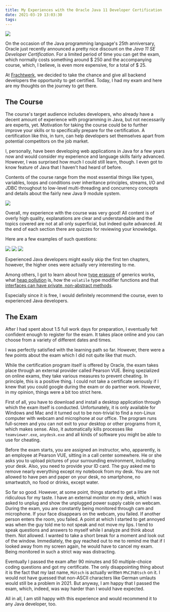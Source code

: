 ```yaml
---
title: My Experiences with the Oracle Java 11 Developer Certification
date: 2021-03-19 13:03:30
tags:
---
```


![](https://apps.muetsch.io/images/o:auto/rs,s:640?image=https://muetsch.io/images/java_cert2.png)

On the occasion of the Java programming language's 25th anniversary, Oracle just recently announced a pretty nice discount on the _Java 11 SE Developer Certification_. For a limited period of time you can get the exam, which normally costs something around $ 250 and the accompanying course, which, I believe, is even more expensive, for a total of $ 25.

 At [Frachtwerk](https://frachtwerk.de), we decided to take the chance and give all backend developers the opportunity to get certified. Today, I had my exam and here are my thoughts on the journey to get there.

## The Course
The course's target audience includes developers, who already have a decent amount of experience with programming in Java, but not necessarily are experts, yet. Motivation for taking the course could be to further improve your skills or to specifically prepare for the certification. A certification like this, in turn, can help developers set themselves apart from potential competitors on the job market.

I, personally, have been developing web applications in Java for a few years now and would consider my experience and language skills fairly advanced. However, I was surprised how much I could still learn, though. I even got to know feature of Java that I haven't had heard of before.

Contents of the course range from the most essential things like types, variables, loops and conditions over inheritance principles, streams, I/O and JDBC throughout to low-level multi-threading and concurrency concepts and details about the fairly new Java 9 module system.

![](https://apps.muetsch.io/images/o:auto/rs,s:640?image=https://muetsch.io/images/java_cert1.png)

Overall, my experience with the course was very good! All content is of overly high quality, explanations are clear and understandable and the topics covered are not at all only superficial, but indeed quite advanced. At the end of each section there are quizzes for reviewing your knowledge. 

Here are a few examples of such questions:

![](https://apps.muetsch.io/images/o:auto/rs,s:640?image=https://muetsch.io/images/java_cert6.png)
![](https://apps.muetsch.io/images/o:auto/rs,s:640?image=https://muetsch.io/images/java_cert4.png)
![](https://apps.muetsch.io/images/o:auto/rs,s:640?image=https://muetsch.io/images/java_cert5.png)

Experienced Java developers might easily skip the first ten chapters, however, the higher ones were actually very interesting to me.

Among others, I got to learn about how [type erasure](https://docs.oracle.com/javase/tutorial/java/generics/erasure.html) of generics works, what [heap pollution](https://docs.oracle.com/javase/tutorial/java/generics/nonReifiableVarargsType.html#heap_pollution) is, how the `volatile` type modifier functions and that [interfaces can have private, non-abstract methods](images/java_cert3.png).

Especially since it is free, I would definitely recommend the course, even to experienced Java developers. 

## The Exam
After I had spent about 1.5 full work days for preparation, I eventually felt confident enough to register for the exam. It takes place online and you can choose from a variety of different dates and times. 

I was perfectly satisfied with the learning path so far. However, there were a few points about the exam which I did not quite like that much.

While the certification program itself is offered by Oracle, the exam takes place through an external provider called Pearson VUE. Being spezialized on online exams, they take various measures to prevent cheating. In principle, this is a positive thing. I could not take a certificate seriously if I knew that you could google during the exam or do partner work. However, in my opinion, things were a bit too strict here.

First of all, you have to download and install a desktop application through which the exam itself is conducted. Unfortunately, it is only available for Windows and Mac and it turned out to be non-trivial to find a non-Linux computer with webcam and microphone at our office. The program runs full-screen and you can not exit to your desktop or other programs from it, which makes sense. Also, it automatically kills processes like `teamviewer.exe`, `anydesk.exe` and all kinds of software you might be able to use for cheating. 

Before the exam starts, you are assigned an instructor, who, apparently, is an employee at Pearson VUE, sitting in a call center somewhere. He or she asks you to upload pictures of your surrounding environment, including your desk. Also, you need to provide your ID card. The guy asked me to remove nearly everything except my notebook from my desk. You are not allowed to have pen and paper on your desk, no smartphone, no smartwatch, no food or drinks, except water. 

So far so good. However, at some point, things started to get a little ridiculous for my taste. I have an external monitor on my desk, which I was asked to unplug and show the unplugged power supply cable on webcam. During the exam, you are constantly being monitored through cam and microphone. If your face disappears on the webcam, you failed. If another person enters the room, you failed. A point at which I started to get annoyed was when the guy told me to not speak and not move my lips. I tend to speak questions and answers to myself while I analyze and think about them. Not allowed. I wanted to take a short break for a moment and look out of the window. Immediately, the guy reached out to me to remind me that if I looked away from my screen again, he would have to cancel my exam. Being monitored in such a strict way was distracting. 

Eventually I passed the exam after 90 minutes and 50 multiple-choice coding questions and got my certificate. The only disappointing thing about it is the fact that my last name, `Mütsch` is actually written `M%C3%Btsch` on it. I would not have guessed that non-ASCII characters like German umlauts would still be a problem in 2021. But anyway, I am happy that I passed the exam, which, indeed, was way harder than I would have expected.

All in all, I am still happy with this experience and would recommend it to any Java developer, too. 